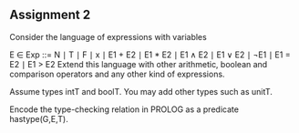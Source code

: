 ## Assignment 2

Consider the language of expressions with variables

E ∈ Exp ::= N ∣ T ∣ F ∣ x ∣ E1 + E2 ∣ E1 * E2 ∣ E1 ∧ E2 ∣ E1 ∨ E2 ∣ ¬E1 ∣ E1 = E2 ∣ E1 > E2 
Extend this language with other arithmetic, boolean and comparison operators and any other kind of expressions.  

Assume types intT and boolT.  You may add other types such as unitT.  

Encode the type-checking relation in PROLOG as a predicate hastype(G,E,T).